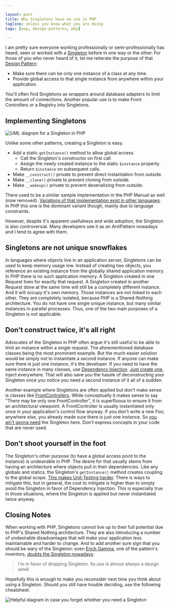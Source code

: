 ```yaml
---

layout: post
title: Why Singletons have no use in PHP
tagline: unless you know what you are doing
tags: [oop, design-patterns, php]

---
```


I am pretty sure everyone working professionally or semi-professionally has heard, seen or worked with a [Singleton][1] before in one way or the other. For those of you who never heard of it, let me reiterate the purpose of that [Design Pattern][2]:

- Make sure there can be only one instance of a class at any time.
- Provide global access to that single instance from anywhere within your application.

You'll often find Singletons as wrappers around database adapters to limit the amount of connections. Another popular use is to make Front Controllers or a Registry into Singletons.

## Implementing Singletons

![UML diagram for a Singleton in PHP](http://getfile9.posterous.com/getfile/files.posterous.com/temp-2011-02-14/jpHEcldfsCfkDDhxfnEuAsiHqqzGgqgksqlxJGGtlyHBwwGidjBGjvpykeuj/Singleton.gif.thumb100.gif?content_part=ImwpIkmEGkfjnyHgJnHg)

Unlike some other patterns, creating a Singleton is easy.

- Add a static `getInstance()` method to allow global access.
  - Call the Singleton's constructor on first call
  - Assign the newly created instance to the static `$instance` property.
  - Return `$instance` on subsequent calls.
- Make `__construct()` private to prevent direct instantiation from outside.
- Make `__clone()` private to prevent cloning from outside.
- Make `__wakeup()` private to prevent deserializing from outside.

There used to be a similar sample implementation in the PHP Manual as well (now removed). [Variations of that implementation exist in other languages][3]. In PHP this one is the dominant variant though, mainly due to language constraints.

However, despite it's apparent usefulness and wide adoption, the Singleton is also controversial. Many developers see it as an AntiPattern nowadays and I tend to agree with them.

## Singletons are not unique snowflakes

In languages where objects live in an application server, Singletons can be used to keep memory usage low. Instead of creating two objects, you reference an existing instance from the globally shared application memory. In PHP there is no such application memory. A Singleton created in one Request lives for exactly that request. A Singleton created in another Request done at the same time will still be a completely different instance. And it will occupy it's own memory. Those instances are not linked to each other. They are completely isolated, because PHP is a Shared-Nothing architecture. You do not have one single unique instance, but many similar instances in parallel processes. Thus, one of the two main purposes of a Singleton is not applicable.

## Don't construct twice, it's all right

Advocates of the Singleton in PHP often argue it's still useful to be able to limit an instance within a single request. The aforementioned database classes being the most prominent example. But the much easier solution would be simply not to instantiate a second instance. If anyone can make sure there is just one instance, it's the developer. If you need to have the same instance in many classes, use [Dependency Injection][4]. [Just create one][5], inject everywhere. That will also save you the hassle of deconstructing your Singleton once you notice you need a second instance of it all of a sudden.

Another example where Singletons are often applied but don't make sense is classes like [FrontControllers][6]. While conceptually it makes sense to say "There may be only one FrontController", it is superfluous to ensure it from an architectural viewpoint. A FrontController is usually instantiated only once in your application's control flow anyway. If you don't write a new Foo; anywhere else, you already made sure there is just one instance. So [you ain't gonna need][7] the Singleton here. Don't express concepts in your code that are never used.

## Don't shoot yourself in the foot

The Singleton's other purpose (to have a global access point to the instance) is undesirable in PHP. The desire for that usually stems from having an architecture where objects pull in their dependencies. Like any globals and statics, the Singleton's `getInstance()` method creates coupling to the global scope. [This makes Unit-Testing harder][8]. There is ways to mitigate this, but in general, the cost to mitigate is higher than to simply avoid the Singleton in favor of Dependency Injection. This is especially true in those situations, where the Singleton is applied but never instantiated twice anyway.

## Closing Notes

When working with PHP, Singletons cannot live up to their full potential due to PHP's Shared Nothing architecture. They are also introducing a number of undesirable disadvantages that will make your application less maintainable and harder to change. And to add another sure sign that you should be wary of the Singleton: even [Erich Gamma][9], one of the pattern's inventors, [doubts the Singleton nowadays][10]:

> I'm in favor of dropping Singleton. Its use is almost always a design smell

Hopefully this is enough to make you reconsider next time you think about using a Singleton. Should you still have trouble deciding, use the following cheatsheet:

![Helpful diagram in case you forget whether you need a Singleton](http://getfile6.posterous.com/getfile/files.posterous.com/temp-2011-01-14/AjfBodqlAaipBjhuGbGIBwoFsuGgojjmoIGBAgjJkDwgttycEfGviAbrqAHC/Singleton.png.thumb100.png?content_part=fxtwkqnutaeahzvvGiFw)

[1]: https://secure.wikimedia.org/wikipedia/en/wiki/Singleton_pattern
[2]: https://secure.wikimedia.org/wikipedia/en/wiki/Design_pattern_%28computer_science%29
[3]: https://secure.wikimedia.org/wikibooks/en/wiki/Computer_Science_Design_Patterns/Singleton
[4]: http://fabien.potencier.org/article/11/what-is-dependency-injection
[5]: http://butunclebob.com/ArticleS.UncleBob.SingletonVsJustCreateOne
[6]: http://martinfowler.com/eaaCatalog/frontController.html
[7]: https://secure.wikimedia.org/wikipedia/en/wiki/You_ain%27t_gonna_need_it
[8]: http://sebastian-bergmann.de/archives/882-Testing-Code-That-Uses-Singletons.html
[9]: https://secure.wikimedia.org/wikipedia/en/wiki/Erich_Gamma
[10]: http://www.informit.com/articles/printerfriendly.aspx?p=1404056